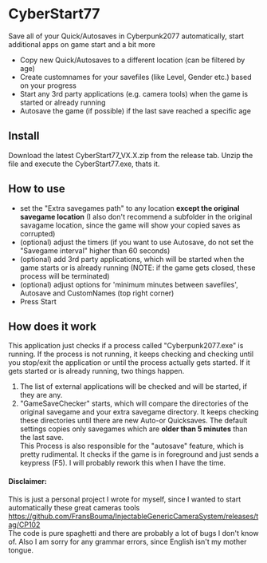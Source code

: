 # CyberStart77

Save all of your Quick/Autosaves in Cyberpunk2077 automatically, start additional apps on game start and a bit more

- Copy new Quick/Autosaves to a different location (can be filtered by age)
- Create customnames for your savefiles (like Level, Gender etc.) based on your progress
- Start any 3rd party applications (e.g. camera tools) when the game is started or already running
- Autosave the game (if possible) if the last save reached a specific age

## Install
Download the latest CyberStart77_VX.X.zip from the release tab. Unzip the file and execute the CyberStart77.exe, thats it.

## How to use
* set the "Extra savegames path" to any location **except the original savegame location**  (I also don't recommend a subfolder in the original savagame location, since the game will show your copied saves as corrupted)
* (optional) adjust the timers (if you want to use Autosave, do not set the "Savegame interval" higher than 60 seconds)
* (optional) add 3rd party applications, which will be started when the game starts or is already running (NOTE: if the game gets closed, these process will be terminated)
* (optional) adjust options for 'minimum minutes between savefiles', Autosave and CustomNames (top right corner)
* Press Start

## How does it work

This application just checks if a process called "Cyberpunk2077.exe" is running. If the process is not running, it keeps checking and checking until you stop/exit the application or until the process actually gets started. If it gets started or is already running, two things happen.
1. The list of external applications will be checked and will be started, if they are any. 
2. "GameSaveChecker" starts, which will compare the directories of the original savegame and your extra savegame directory. It keeps checking these directories until there are new Auto-or Quicksaves. The default settings copies only savegames which are **older than 5 minutes** than the last save.
<br>This Process is also responsible for the "autosave" feature, which is pretty rudimental. It checks if the game is in foreground and just sends a keypress (F5). I will probably rework this when I have the time.

 

#### Disclaimer:
This is just a personal project I wrote for myself, since I wanted to start automatically these great cameras tools https://github.com/FransBouma/InjectableGenericCameraSystem/releases/tag/CP102
<br>The code is pure spaghetti and there are probably a lot of bugs I don't know of.
Also I am sorry for any grammar errors, since English isn't my mother tongue.
